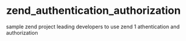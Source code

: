 # zend_authentication_authorization
sample zend project leading developers to use zend 1 athentication and authorization
